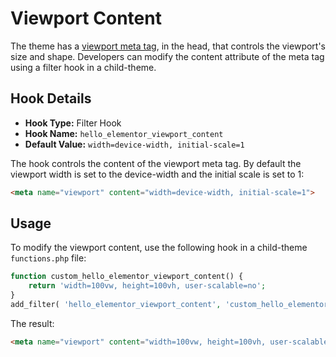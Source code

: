 # Viewport Content

<Badge type="tip" vertical="top" text="Hello Elementor Theme" /> <Badge type="warning" vertical="top" text="Basic" />

The theme has a [viewport meta tag](https://developer.mozilla.org/en-US/docs/Web/HTML/Viewport_meta_tag), in the head, that controls the viewport's size and shape. Developers can modify the content attribute of the meta tag using a filter hook in a child-theme.

## Hook Details

* **Hook Type:** Filter Hook
* **Hook Name:** `hello_elementor_viewport_content`
* **Default Value:** `width=device-width, initial-scale=1`

The hook controls the content of the viewport meta tag. By default the viewport width is set to the device-width and the initial scale is set to 1:

```html
<meta name="viewport" content="width=device-width, initial-scale=1">
```

## Usage

To modify the viewport content, use the following hook in a child-theme `functions.php` file:

```php
function custom_hello_elementor_viewport_content() {
	return 'width=100vw, height=100vh, user-scalable=no';
}
add_filter( 'hello_elementor_viewport_content', 'custom_hello_elementor_viewport_content' );
```

The result:

```html
<meta name="viewport" content="width=100vw, height=100vh, user-scalable=no">
```

